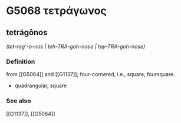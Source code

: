 # G5068 τετράγωνος

## tetrágōnos

_(tet-rag'-o-nos | teh-TRA-goh-nose | tay-TRA-goh-nose)_

### Definition

from [[G5064]] and [[G1137]]; four-cornered, i.e., square; foursquare.

- quadrangular, square

### See also

[[G1137]], [[G5064]]

